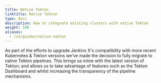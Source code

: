 ```yaml
---
title: Native Tekton
linktitle: Native Tekton
type: docs
description: How to integrate existing clusters with native Tekton
weight: 100
aliases:
  - /v3/guides/native-tekton
---
```


As part of the efforts to upgrade Jenkins X's compatibility with more recent Kubernetes & Tekton versions we've made the
decision to fully migrate to native Tekton pipelines. This brings us inline with the latest version of Tekton;
and allows us to take advantage of features such as the Tekton Dashboard and whilst increasing the transparency of the 
pipeline mechanisms.
